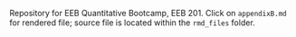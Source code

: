 Repository for EEB Quantitative Bootcamp, EEB 201. Click on `appendixB.md` for rendered file; source file is located within the `rmd_files` folder.
